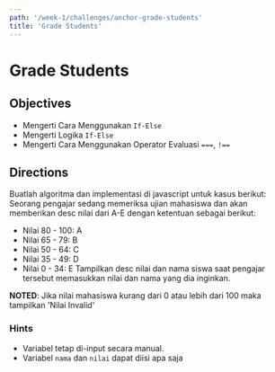 ```yaml
---
path: '/week-1/challenges/anchor-grade-students'
title: 'Grade Students'
---
```


# Grade Students

## Objectives

* Mengerti Cara Menggunakan `If-Else`
* Mengerti Logika `If-Else`
* Mengerti Cara Menggunakan Operator Evaluasi `===`, `!==`

## Directions

Buatlah algoritma dan implementasi di javascript untuk kasus berikut:
Seorang pengajar sedang memeriksa ujian mahasiswa dan akan memberikan desc nilai dari A-E dengan ketentuan sebagai berikut:
 - Nilai 80 - 100: A
 - Nilai 65 - 79: B
 - Nilai 50 - 64: C
 - Nilai 35 - 49: D
 - Nilai 0 - 34: E
 Tampilkan desc nilai dan nama siswa saat pengajar tersebut memasukkan nilai dan nama yang dia inginkan.

**NOTED**:
Jika nilai mahasiswa kurang dari 0 atau lebih dari 100 maka tampilkan 'Nilai Invalid'

### Hints

* Variabel tetap di-input secara manual.
* Variabel `nama` dan `nilai` dapat diisi apa saja
